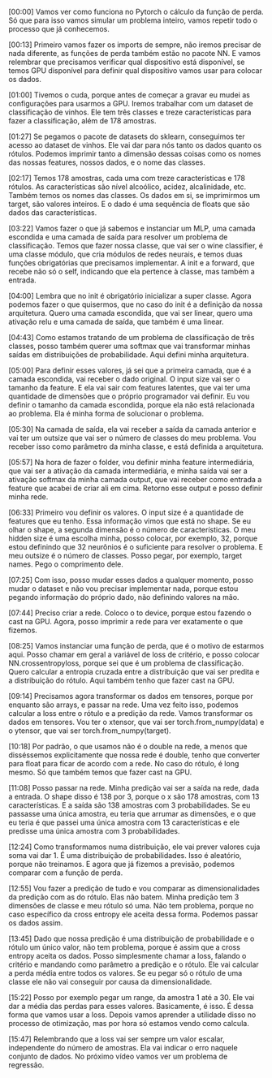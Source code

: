[00:00] Vamos ver como funciona no Pytorch o cálculo da função de perda. Só que para isso vamos simular um problema inteiro, vamos repetir todo o processo que já conhecemos.

[00:13] Primeiro vamos fazer os imports de sempre, não iremos precisar de nada diferente, as funções de perda também estão no pacote NN. E vamos relembrar que precisamos verificar qual dispositivo está disponível, se temos GPU disponível para definir qual dispositivo vamos usar para colocar os dados.

[01:00] Tivemos o cuda, porque antes de começar a gravar eu mudei as configurações para usarmos a GPU. Iremos trabalhar com um dataset de classificação de vinhos. Ele tem três classes e treze características para fazer a classificação, além de 178 amostras.

[01:27] Se pegamos o pacote de datasets do sklearn, conseguimos ter acesso ao dataset de vinhos. Ele vai dar para nós tanto os dados quanto os rótulos. Podemos imprimir tanto a dimensão dessas coisas como os nomes das nossas features, nossos dados, e o nome das classes.

[02:17] Temos 178 amostras, cada uma com treze características e 178 rótulos. As características são nível alcoólico, acidez, alcalinidade, etc. Também temos os nomes das classes. Os dados em si, se imprimirmos um target, são valores inteiros. E o dado é uma sequência de floats que são dados das características.

[03:22] Vamos fazer o que já sabemos e instanciar um MLP, uma camada escondida e uma camada de saída para resolver um problema de classificação. Temos que fazer nossa classe, que vai ser o wine classifier, é uma classe módulo, que cria módulos de redes neurais, e temos duas funções obrigatórias que precisamos implementar. A init e a forward, que recebe não só o self, indicando que ela pertence à classe, mas também a entrada.

[04:00] Lembra que no init é obrigatório inicializar a super classe. Agora podemos fazer o que quisermos, que no caso do init é a definição da nossa arquitetura. Quero uma camada escondida, que vai ser linear, quero uma ativação relu e uma camada de saída, que também é uma linear.

[04:43] Como estamos tratando de um problema de classificação de três classes, posso também querer uma softmax que vai transformar minhas saídas em distribuições de probabilidade. Aqui defini minha arquitetura.

[05:00] Para definir esses valores, já sei que a primeira camada, que é a camada escondida, vai receber o dado original. O input size vai ser o tamanho da feature. E ela vai sair com features latentes, que vai ter uma quantidade de dimensões que o próprio programador vai definir. Eu vou definir o tamanho da camada escondida, porque ela não está relacionada ao problema. Ela é minha forma de solucionar o problema.

[05:30] Na camada de saída, ela vai receber a saída da camada anterior e vai ter um outsize que vai ser o número de classes do meu problema. Vou receber isso como parâmetro da minha classe, e está definida a arquitetura.

[05:57] Na hora de fazer o folder, vou definir minha feature intermediária, que vai ser a ativação da camada intermediária, e minha saída vai ser a ativação softmax da minha camada output, que vai receber como entrada a feature que acabei de criar ali em cima. Retorno esse output e posso definir minha rede.

[06:33] Primeiro vou definir os valores. O input size é a quantidade de features que eu tenho. Essa informação vimos que está no shape. Se eu olhar o shape, a segunda dimensão é o número de características. O meu hidden size é uma escolha minha, posso colocar, por exemplo, 32, porque estou definindo que 32 neurônios é o suficiente para resolver o problema. E meu outsize é o número de classes. Posso pegar, por exemplo, target names. Pego o comprimento dele.

[07:25] Com isso, posso mudar esses dados a qualquer momento, posso mudar o dataset e não vou precisar implementar nada, porque estou pegando informação do próprio dado, não definindo valores na mão.

[07:44] Preciso criar a rede. Coloco o to device, porque estou fazendo o cast na GPU. Agora, posso imprimir a rede para ver exatamente o que fizemos.

[08:25] Vamos instanciar uma função de perda, que é o motivo de estarmos aqui. Posso chamar em geral a variável de loss de critério, e posso colocar NN.crossentropyloss, porque sei que é um problema de classificação. Quero calcular a entropia cruzada entre a distribuição que vai ser predita e a distribuição do rótulo. Aqui também tenho que fazer cast na GPU.

[09:14] Precisamos agora transformar os dados em tensores, porque por enquanto são arrays, e passar na rede. Uma vez feito isso, podemos calcular a loss entre o rótulo e a predição da rede. Vamos transformar os dados em tensores. Vou ter o xtensor, que vai ser torch.from_numpy(data) e o ytensor, que vai ser torch.from_numpy(target).

[10:18] Por padrão, o que usamos não é o double na rede, a menos que disséssemos explicitamente que nossa rede é double, tenho que converter para float para ficar de acordo com a rede. No caso do rótulo, é long mesmo. Só que também temos que fazer cast na GPU.

[11:08] Posso passar na rede. Minha predição vai ser a saída na rede, dada a entrada. O shape disso é 138 por 3, porque o x são 178 amostras, com 13 características. E a saída são 138 amostras com 3 probabilidades. Se eu passasse uma única amostra, eu teria que arrumar as dimensões, e o que eu teria é que passei uma única amostra com 13 características e ele predisse uma única amostra com 3 probabilidades.

[12:24] Como transformamos numa distribuição, ele vai prever valores cuja soma vai dar 1. É uma distribuição de probabilidades. Isso é aleatório, porque não treinamos. E agora que já fizemos a previsão, podemos comparar com a função de perda.

[12:55] Vou fazer a predição de tudo e vou comparar as dimensionalidades da predição com as do rótulo. Elas não batem. Minha predição tem 3 dimensões de classe e meu rótulo só uma. Não tem problema, porque no caso específico da cross entropy ele aceita dessa forma. Podemos passar os dados assim.

[13:45] Dado que nossa predição é uma distribuição de probabilidade e o rótulo um único valor, não tem problema, porque é assim que a cross entropy aceita os dados. Posso simplesmente chamar a loss, falando o critério e mandando como parâmetro a predição e o rótulo. Ele vai calcular a perda média entre todos os valores. Se eu pegar só o rótulo de uma classe ele não vai conseguir por causa da dimensionalidade.

[15:22] Posso por exemplo pegar um range, da amostra 1 até a 30. Ele vai dar a média das perdas para esses valores. Basicamente, é isso. É dessa forma que vamos usar a loss. Depois vamos aprender a utilidade disso no processo de otimização, mas por hora só estamos vendo como calcula.

[15:47] Relembrando que a loss vai ser sempre um valor escalar, independente do número de amostras. Ela vai indicar o erro naquele conjunto de dados. No próximo vídeo vamos ver um problema de regressão.
